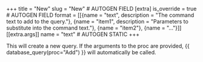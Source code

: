 +++
title = "New"
slug = "New" # AUTOGEN FIELD
[extra]
is_override = true # AUTOGEN FIELD
format = [[{name = "text", description = "The command text to add to the query."}, {name = "item1", description = "Parameters to substitute into the command text."}, {name = "item2"}, {name = "..."}]]
[[extra.args]]
name = "text" # AUTOGEN STATIC
+++

This will create a new query. If the arguments to the proc are provided, {{ database_query(proc="Add") }} will automatically be called.
